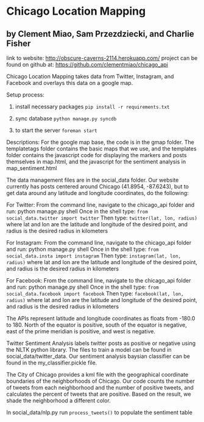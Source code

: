 # Chicago Location Mapping
## by Clement Miao, Sam Przezdziecki, and Charlie Fisher

link to website: http://obscure-caverns-2114.herokuapp.com/
project can be found on github at: https://github.com/clementmiao/chicago_api

Chicago Location Mapping takes data from Twitter, Instagram, and Facebook and overlays this data on a google map.


Setup process:

1. install necessary packages
 `pip install -r requirements.txt`

2. sync database
 `python manage.py syncdb`

3. to start the server
 `foreman start` 
  
Descriptions:
For the google map base, the code is in the gmap folder. The templatetags folder contains the basic maps that we use, and the templates folder contains the javascript code for displaying the markers and posts themselves in map.html, and the javascript for the sentiment analysis in map_sentiment.html

The data management files are in the social_data folder. Our website currently has posts centered around Chicago (41.8954, -87.6243), but to get data around any latitude and longitude coordinates, do the following:

For Twitter:
    From the command line, navigate to the chicago_api folder and run: python manage.py shell
    Once in the shell type: `from social_data.twitter import twitter`
    Then type: `twitter(lat, lon, radius)` where lat and lon are the latitude and longitude of the desired point, and radius is the desired radius in kilometers
 
 For Instagram:
    From the command line, navigate to the chicago_api folder and run: python manage.py shell
    Once in the shell type: `from social_data.insta import instagram`
    Then type: `instagram(lat, lon, radius)` where lat and lon are the latitude and longitude of the desired point, and radius is the desired radius in kilometers
    
For Facebook:
    From the command line, navigate to the chicago_api folder and run: python manage.py shell
    Once in the shell type: `from social_data.facebook import facebook`
    Then type: `facebook(lat, lon, radius)` where lat and lon are the latitude and longitude of the desired point, and radius is the desired radius in kilometers
    
The APIs represent latitude and longitude coordinates as floats from -180.0 to 180. North of the equator is positive, south of the equator is negative, east of the prime meridian is positive, and west is negative.


Twitter Sentiment Analysis labels twitter posts as positive or negative using the NLTK python library. The files to train a model can be found in social_data/twitter_data. Our sentiment analysis baysian classifier can be found in the my_classifier.pickle file.


The City of Chicago provides a kml file with the geographical coordinate boundaries of the neighborhoods of Chicago. Our code counts the number of tweets from each neighborhood and the number of positive tweets, and calculates the percent of tweets that are positive. Based on the result, we shade the neighborhood a different color.

In social_data/nlp.py run `process_tweets()` to populate the sentiment table

